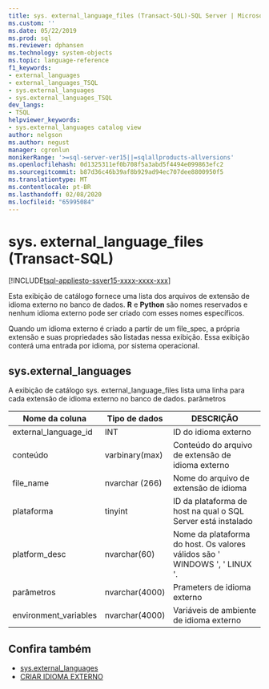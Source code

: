 ```yaml
---
title: sys. external_language_files (Transact-SQL)-SQL Server | Microsoft Docs
ms.custom: ''
ms.date: 05/22/2019
ms.prod: sql
ms.reviewer: dphansen
ms.technology: system-objects
ms.topic: language-reference
f1_keywords:
- external_languages
- external_languages_TSQL
- sys.external_languages
- sys.external_languages_TSQL
dev_langs:
- TSQL
helpviewer_keywords:
- sys.external_languages catalog view
author: nelgson
ms.author: negust
manager: cgronlun
monikerRange: '>=sql-server-ver15||=sqlallproducts-allversions'
ms.openlocfilehash: 0d1325311ef0b708f5a3abd5f4494e099863efc2
ms.sourcegitcommit: b87d36c46b39af8b929ad94ec707dee8800950f5
ms.translationtype: MT
ms.contentlocale: pt-BR
ms.lasthandoff: 02/08/2020
ms.locfileid: "65995084"
---
```

# <a name="sysexternal_language_files-transact-sql"></a>sys. external_language_files (Transact-SQL)
[!INCLUDE[tsql-appliesto-ssver15-xxxx-xxxx-xxx](../../includes/tsql-appliesto-ssver15-xxxx-xxxx-xxx.md)]

Esta exibição de catálogo fornece uma lista dos arquivos de extensão de idioma externo no banco de dados. **R** e **Python** são nomes reservados e nenhum idioma externo pode ser criado com esses nomes específicos.

Quando um idioma externo é criado a partir de um file_spec, a própria extensão e suas propriedades são listadas nessa exibição. Essa exibição conterá uma entrada por idioma, por sistema operacional.

## <a name="sysexternal_languages"></a>sys.external_languages

A exibição de catálogo sys. external_language_files lista uma linha para cada extensão de idioma externo no banco de dados. parâmetros

|Nome da coluna |Tipo de dados | DESCRIÇÃO|
|------|------|------|
|external_language_id |INT | ID do idioma externo|
|conteúdo|varbinary(max) |Conteúdo do arquivo de extensão de idioma externo|
|file_name|nvarchar (266)|Nome do arquivo de extensão de idioma|
|plataforma|tinyint|ID da plataforma de host na qual o SQL Server está instalado|
|platform_desc |nvarchar(60)|Nome da plataforma do host. Os valores válidos são ' WINDOWS ', ' LINUX '.|
|parâmetros|nvarchar(4000)|Prameters de idioma externo|
|environment_variables |nvarchar(4000)|Variáveis de ambiente de idioma externo|

## <a name="see-also"></a>Confira também  

+ [sys.external_languages](sys-external-languages-transact-sql.md)  
+ [CRIAR IDIOMA EXTERNO](../../t-sql/statements/create-external-language-transact-sql.md)  
